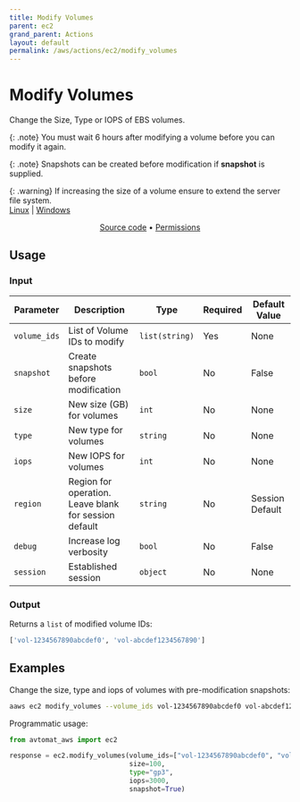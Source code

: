 ```yaml
---
title: Modify Volumes
parent: ec2
grand_parent: Actions
layout: default
permalink: /aws/actions/ec2/modify_volumes
---
```


# Modify Volumes

Change the Size, Type or IOPS of EBS volumes.<br/>

{: .note}
You must wait 6 hours after modifying a volume before you can modify it again.

{: .note}
Snapshots can be created before modification if <b>snapshot</b> is supplied.

{: .warning}
If increasing the size of a volume ensure to extend the server file system. <br/>
  <a href="https://docs.aws.amazon.com/AWSEC2/latest/UserGuide/recognize-expanded-volume-linux.html" target="_blank">Linux</a> | <a href="https://docs.aws.amazon.com/AWSEC2/latest/WindowsGuide/recognize-expanded-volume-windows.html" target="_blank">Windows</a>

<p align="center">
   <a href="https://github.com/avtomat-hub/avtomat-aws/tree/main/avtomat_aws/ec2/modify_volumes.py">Source code</a> •
   <a href="/aws/permissions/ec2/modify_volumes">Permissions</a>
</p>

## Usage

### Input

| Parameter    | Description                                           | Type           | Required | Default Value   |
|--------------|-------------------------------------------------------|----------------|----------|-----------------|
| `volume_ids` | List of Volume IDs to modify                          | `list(string)` | Yes      | None            |
| `snapshot`   | Create snapshots before modification                  | `bool`         | No       | False           |
| `size`       | New size (GB) for volumes                             | `int`          | No       | None            |
| `type`       | New type for volumes                                  | `string`       | No       | None            |
| `iops`       | New IOPS for volumes                                  | `int`          | No       | None            |
| `region`     | Region for operation. Leave blank for session default | `string`       | No       | Session Default |
| `debug`      | Increase log verbosity                                | `bool`         | No       | False           |
| `session`    | Established session                                   | `object`       | No       | None            |                           

### Output

Returns a `list` of modified volume IDs:

```python
['vol-1234567890abcdef0', 'vol-abcdef1234567890']
```

## Examples

Change the size, type and iops of volumes with pre-modification snapshots:

```bash
aaws ec2 modify_volumes --volume_ids vol-1234567890abcdef0 vol-abcdef1234567890 --size 100 --type gp3 --iops 3000
```

Programmatic usage:

```python
from avtomat_aws import ec2

response = ec2.modify_volumes(volume_ids=["vol-1234567890abcdef0", "vol-abcdef1234567890"],
                              size=100,
                              type="gp3",
                              iops=3000,
                              snapshot=True)
```
